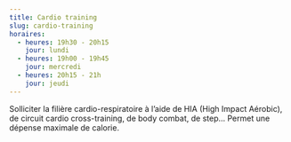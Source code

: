 ```yaml
---
title: Cardio training
slug: cardio-training
horaires:
  - heures: 19h30 - 20h15
    jour: lundi
  - heures: 19h00 - 19h45
    jour: mercredi
  - heures: 20h15 - 21h
    jour: jeudi
---
```


Solliciter la filière cardio-respiratoire à l’aide de HIA (High Impact Aérobic), de circuit cardio cross-training, de body combat, de step… Permet une dépense maximale de calorie.
